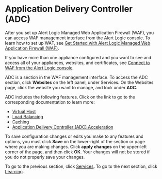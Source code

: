 # Application Delivery Controller (ADC)

After you set up Alert Logic Managed Web Application Firewall (WAF), you can access WAF management interface  from the Alert Logic console. To learn how to set up WAF, see [Get Started with Alert Logic Managed Web Application Firewall (WAF)](ch_getting_started.md#ch_getting_started.md).

If you have more than one appliance configured and you want to see and access all of your appliances, websites, and certificates, see [Connect to WAF from the Alert Logic console](ch_getting_started.md#Connect-to-wsm-AL-console.md).

ADC is a section  in the WAF management interface. To access the ADC section, click **Websites** on the left panel, under Services. On the Websites page, click the website you want to manage, and look under **ADC**.

ADC includes the following features. Click on the link to go to the corresponding documentation to learn more:

* [Virtual Host](ref_services_virtual_host.md)
* [Load Balancing](ref_services_load_balancing.md)
* [Caching](ref_services_caching.md)
* [Application Delivery Controller (ADC) Acceleration](ref_services_acceleration.md)

To save configuration changes or edits you make to any features and options, you must click **Save** on the lower-right of the section or page where you are making changes. Click **apply changes** on the upper-left corner of the page, and then click **OK**. Your changes will not be stored if you do not properly save your changes.

To go to the previous section, click [Services](ch_services.md). To go to the next section, click [Learning](ref_services_learning.md).
